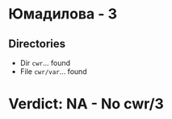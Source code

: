 # Юмадилова - 3
## Directories
- Dir `cwr`... found
- File `cwr/var`... found
# Verdict: **NA** - No cwr/3
